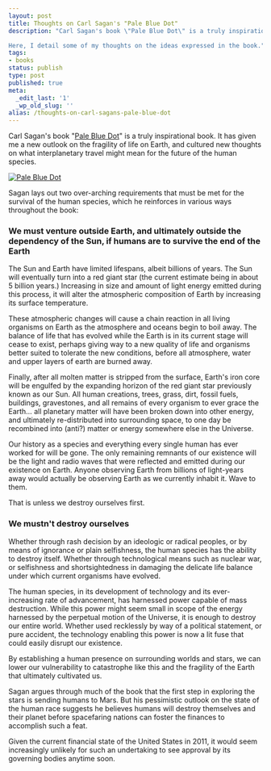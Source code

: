 ```yaml
---
layout: post
title: Thoughts on Carl Sagan's "Pale Blue Dot"
description: "Carl Sagan's book \"Pale Blue Dot\" is a truly inspirational book. It has given me a new outlook on the fragility of life on Earth, and cultured new thoughts on what interplanetary travel might mean for the future of the human species.

Here, I detail some of my thoughts on the ideas expressed in the book."
tags:
- books
status: publish
type: post
published: true
meta:
  _edit_last: '1'
  _wp_old_slug: ''
alias: /thoughts-on-carl-sagans-pale-blue-dot
---
```

Carl Sagan's book "[Pale Blue Dot](http://www.amazon.com/Pale-Blue-Dot-Vision-Future/dp/0345376595/)" is a truly inspirational book. It has given me a new outlook on the fragility of life on Earth, and cultured new thoughts on what interplanetary travel might mean for the future of the human species.

[![](http://johnkary.net/wp-content/uploads/2011/01/pale_blue_dot.jpg "Pale Blue Dot")](http://johnkary.net/wp-content/uploads/2011/01/pale_blue_dot.jpg)

Sagan lays out two over-arching requirements that must be met for the survival of the human species, which he reinforces in various ways throughout the book:

### We must venture outside Earth, and ultimately outside the dependency of the Sun, if humans are to survive the end of the Earth

The Sun and Earth have limited lifespans, albeit billions of years. The Sun will eventually turn into a red giant star (the current estimate being in about 5 billion years.) Increasing in size and amount of light energy emitted during this process, it will alter the atmospheric composition of Earth by increasing its surface temperature.

These atmospheric changes will cause a chain reaction in all living organisms on Earth as the atmosphere and oceans begin to boil away. The balance of life that has evolved while the Earth is in its current stage will cease to exist, perhaps giving way to a new quality of life and organisms better suited to tolerate the new conditions, before all atmosphere, water and upper layers of earth are burned away.

Finally, after all molten matter is stripped from the surface, Earth's iron core will be engulfed by the expanding horizon of the red giant star previously known as our Sun. All human creations, trees, grass, dirt, fossil fuels, buildings, gravestones, and all remains of every organism to ever grace the Earth&hellip; all planetary matter will have been broken down into other energy, and ultimately re-distributed into surrounding space, to one day be recombined into (anti?) matter or energy somewhere else in the Universe.

Our history as a species and everything every single human has ever worked for will be gone. The only remaining remnants of our existence will be the light and radio waves that were reflected and emitted during our existence on Earth. Anyone observing Earth from billions of light-years away would actually be observing Earth as we currently inhabit it. Wave to them.

That is unless we destroy ourselves first.

### We mustn't destroy ourselves

Whether through rash decision by an ideologic or radical peoples, or by means of ignorance or plain selfishness, the human species has the ability to destroy itself. Whether through technological means such as nuclear war, or selfishness and shortsightedness in damaging the delicate life balance under which current organisms have evolved.

The human species, in its development of technology and its ever-increasing rate of advancement, has harnessed power capable of mass destruction. While this power might seem small in scope of the energy harnessed by the perpetual motion of the Universe, it is enough to destroy our entire world. Whether used recklessly by way of a political statement, or pure accident, the technology enabling this power is now a lit fuse that could easily disrupt our existence.

By establishing a human presence on surrounding worlds and stars, we can lower our vulnerability to catastrophe like this and the fragility of the Earth that ultimately cultivated us.

Sagan argues through much of the book that the first step in exploring the stars is sending humans to Mars. But his pessimistic outlook on the state of the human race suggests he believes humans will destroy themselves and their planet before spacefaring nations can foster the finances to accomplish such a feat.

Given the current financial state of the United States in 2011, it would seem increasingly unlikely for such an undertaking to see approval by its governing bodies anytime soon.
